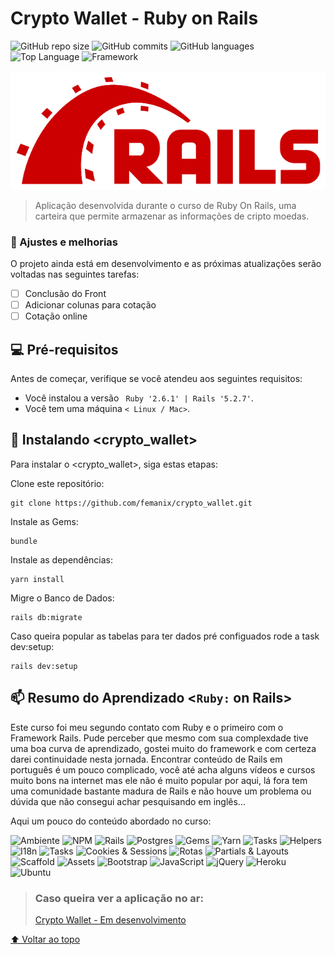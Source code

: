 # Crypto Wallet - Ruby on Rails

<!---Esses são exemplos. Veja https://shields.io para outras pessoas ou para personalizar este conjunto de escudos. Você pode querer incluir dependências, status do projeto e informações de licença aqui--->



![GitHub repo size](https://img.shields.io/github/repo-size/femanix/crypto_wallet?style=social)
![GitHub commits](https://img.shields.io/github/commit-activity/y/femanix/crypto_wallet?label=Commits&logo=github&style=social)
![GitHub languages](https://img.shields.io/github/languages/count/femanix/crypto_wallet?label=Linguagens&logo=ruby&style=social)
![Top Language](https://img.shields.io/github/languages/top/femanix/crypto_wallet?logo=ruby&style=social)
![Framework](https://img.shields.io/badge/Framework-Rails-red?style=social&logo=appveyor)

<img src="rails.svg.png" alt="exemplo imagem">

> Aplicação desenvolvida durante o curso de Ruby On Rails, uma carteira que permite armazenar as informações de cripto moedas.
### 🚧 Ajustes e melhorias

O projeto ainda está em desenvolvimento e as próximas atualizações serão voltadas nas seguintes tarefas:

- [ ] Conclusão do Front
- [ ] Adicionar colunas para cotação
- [ ] Cotação online

## 💻 Pré-requisitos

Antes de começar, verifique se você atendeu aos seguintes requisitos:
<!---Estes são apenas requisitos de exemplo. Adicionar, duplicar ou remover conforme necessário--->
* Você instalou a versão  ` Ruby '2.6.1' | Rails '5.2.7'`. 
* Você tem uma máquina `< Linux / Mac>`. 

## 🚀 Instalando <crypto_wallet>

Para instalar o <crypto_wallet>, siga estas etapas:

Clone este repositório:
```
git clone https://github.com/femanix/crypto_wallet.git
```

Instale as Gems:
```
bundle
```

Instale  as dependências:
```
yarn install
```

Migre o Banco de Dados:
```
rails db:migrate
```
Caso queira popular as tabelas para ter dados pré configuados rode a task dev:setup:
```
rails dev:setup
```

## 📫 Resumo do Aprendizado <`Ruby:` on Rails>

Este curso foi meu segundo contato com Ruby e o primeiro com o Framework Rails. Pude perceber que mesmo com sua complexdade tive uma boa curva de aprendizado, gostei muito do framework e com certeza darei continuidade nesta jornada. Encontrar conteúdo de Rails em português é um pouco complicado, você até acha alguns vídeos e cursos muito bons na internet mas ele não é muito popular por aqui, lá fora tem uma comunidade bastante madura de Rails e não houve um problema ou dúvida que não consegui achar pesquisando em inglês... 

Aqui um pouco do conteúdo abordado no curso:

![Ambiente](https://img.shields.io/badge/Como%20configurar%20o%20ambiente%20-0078d7.svg?style=for-the-badge&logo=visual-studio-code&logoColor=white)
![NPM](https://img.shields.io/badge/NPM-%23000000.svg?style=for-the-badge&logo=npm&logoColor=white)
![Rails](https://img.shields.io/badge/Rails-%23CC0000.svg?style=for-the-badge&logo=ruby-on-rails&logoColor=white)
![Postgres](https://img.shields.io/badge/postgres-%23316192.svg?style=for-the-badge&logo=postgresql&logoColor=white)
![Gems](https://img.shields.io/badge/Gems-FFB387?style=for-the-badge&logo=sketch&logoColor=black)
![Yarn](https://img.shields.io/badge/yarn-%232C8EBB.svg?style=for-the-badge&logo=yarn&logoColor=white)
![Tasks](https://img.shields.io/badge/Tasks-%23DD0031.svg?style=for-the-badge&logo=redis&logoColor=white)
![Helpers](https://img.shields.io/badge/helpers-%23CC0000.svg?style=for-the-badge&logo=ruby-on-rails&logoColor=white)
![I18n](https://img.shields.io/badge/I18n-FF9800?style=for-the-badge&logo=dialogflow&logoColor=white)
![Tasks](https://img.shields.io/badge/Tasks-%23CC0000.svg?style=for-the-badge&logo=ruby-on-rails&logoColor=white)
![Cookies & Sessions](https://img.shields.io/badge/Cookies%20&%20Sessions-000?style=for-the-badge&logo=ghost&logoColor=yellow)
![Rotas](https://img.shields.io/badge/Rotas-%23CC0000.svg?style=for-the-badge&logo=ruby-on-rails&logoColor=white)
![Partials & Layouts](https://img.shields.io/badge/Partials%20&%20Layouts-0A0A0A?style=for-the-badge&logo=devdotto&logoColor=white)
![Scaffold](https://img.shields.io/badge/Scaffold-%230A0FF9.svg?style=for-the-badge&logo=ros&logoColor=white)
![Assets](https://img.shields.io/badge/Assets-666666?style=for-the-badge&logo=microsoft&logoColor=white)
![Bootstrap](https://img.shields.io/badge/bootstrap-%23563D7C.svg?style=for-the-badge&logo=bootstrap&logoColor=white)
![JavaScript](https://img.shields.io/badge/javascript-%23323330.svg?style=for-the-badge&logo=javascript&logoColor=%23F7DF1E)
![jQuery](https://img.shields.io/badge/jquery-%230769AD.svg?style=for-the-badge&logo=jquery&logoColor=white)
![Heroku](https://img.shields.io/badge/heroku-%23430098.svg?style=for-the-badge&logo=heroku&logoColor=white)
![Ubuntu](https://img.shields.io/badge/Ubuntu-E95420?style=for-the-badge&logo=ubuntu&logoColor=white)

> ### Caso queira ver a aplicação no ar:
> [Crypto Wallet - Em desenvolvimento](https://crypto-wallet-femanix.herokuapp.com/)

[⬆ Voltar ao topo](#crypto_wallet)<br>
